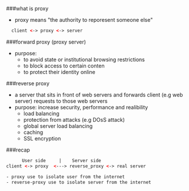 ###what is proxy
- proxy means "the authority to reporesent someone else"

```html
  client <-> proxy <-> server
```

###forward proxy (proxy server)
- purpose:
  + to avoid state or institutional browsing restrictions
  + to block access to certain conten
  + to protect their identity online

###reverse proxy
- a server that sits in front of web servers and forwards client (e.g web server)
requests to those web servers
- purpose: increase security, performance and realibility
  + load balancing
  + protection from attacks (e.g DOsS attack)
  + global server load balancing
  + caching
  + SSL encryption


###recap

```html
      User side     |    Server side
client <-> proxy  <---> reverse_proxy <-> real server
```


```html
- proxy use to isolate user from the internet
- reverse-proxy use to isolate server from the internet
```